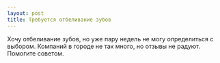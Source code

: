 ```yaml
---
layout: post 
title: Требуется отбеливание зубов 
--- 
```

Хочу отбеливание зубов, но уже пару недель не могу определиться с выбором. Компаний в городе не так много, но отзывы не радуют. Помогите советом.